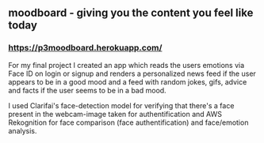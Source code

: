 
## moodboard - giving you the content you feel like today
### https://p3moodboard.herokuapp.com/

For my final project I created an app which reads the users emotions via Face ID on login or signup and renders a personalized news feed if the user appears to be in a good mood and a feed with random jokes, gifs, advice and facts if the user seems to be in a bad mood.

I used Clarifai's face-detection model for verifying that there's a face present in the webcam-image taken for authentification and AWS Rekognition for face comparison (face authentification) and face/emotion analysis.
